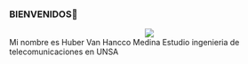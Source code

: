 ### BIENVENIDOS👋
<center><img src="https://wallpaperaccess.com/full/3959399.jpg"></center>
Mi nombre es Huber Van Hancco Medina
Estudio ingenieria de telecomunicaciones en UNSA

<!--
**Huber-Van/Huber-Van** is a ✨ _special_ ✨ repository because its `README.md` (this file) appears on your GitHub profile.

Here are some ideas to get you started:

### Información
Mi nombre es Huber Van Hancco Medina, actualmente estudio ingenieria en telecomunicaciones en la universidad nacional de san Agustin de Arequipa.
Soy analista de datos, actualemte 

